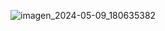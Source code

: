 ![imagen_2024-05-09_180635382](https://github.com/andersonmonsal/taller-poo/assets/159457050/b3deaf4b-ec08-4b48-9ded-0589caf7c297)

